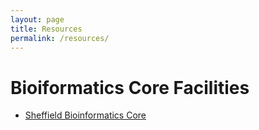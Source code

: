 ```yaml
---
layout: page
title: Resources
permalink: /resources/
---
```


# Bioiformatics Core Facilities

* [Sheffield Bioinformatics Core](sbc.shef.ac.uk)


